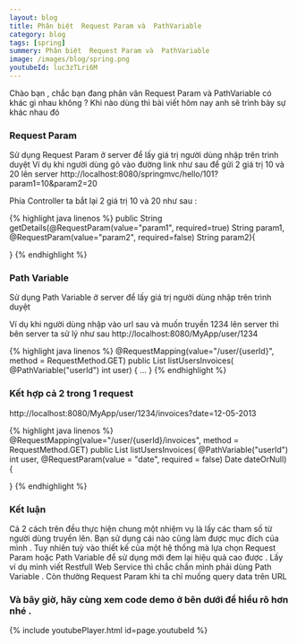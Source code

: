 ```yaml
---
layout: blog
title: Phân biệt  Request Param và  PathVariable  
category: blog
tags: [spring]
summery: Phân biệt  Request Param và  PathVariable
image: /images/blog/spring.png
youtubeId: luc3zTLri6M
---
```


Chào bạn , chắc bạn đang phân vân Request Param và PathVariable có khác gì nhau không ? Khi nào dùng thì bài viết hôm nay 
anh sẽ trình bày sự khác nhau đó 
<br> 

### Request Param
Sử dụng Request Param ở server  để lấy giá trị người dùng nhập trên trình duyệt 
Ví dụ khi người dùng gõ vào đường link như sau để gửi 2 giá trị 10 và 20 lên server 
http://localhost:8080/springmvc/hello/101?param1=10&param2=20

Phía Controller ta bắt lại 2 giá trị 10 và 20 như sau :

{% highlight java linenos %} 
public String getDetails(@RequestParam(value="param1", required=true) String param1, @RequestParam(value="param2", required=false) String param2){
    
}
{% endhighlight %}

### Path Variable
Sử dụng Path Variable ở server  để lấy giá trị người dùng nhập trên trình duyệt 

Ví dụ khi người dùng nhập vào url sau và muốn truyền 1234 lên server thì bên server ta sử lý như sau 
http://localhost:8080/MyApp/user/1234

{% highlight java linenos %} 
@RequestMapping(value="/user/{userId}", method = RequestMethod.GET)
public List<Invoice> listUsersInvoices(
            @PathVariable("userId") int user) {
  ...
}
{% endhighlight %}
### Kết hợp cả 2 trong 1 request 

http://localhost:8080/MyApp/user/1234/invoices?date=12-05-2013

{% highlight java linenos %} 
@RequestMapping(value="/user/{userId}/invoices", method = RequestMethod.GET)
public List<Invoice> listUsersInvoices(
            @PathVariable("userId") int user,
            @RequestParam(value = "date", required = false) Date dateOrNull) {
  
}
{% endhighlight %}

### Kết luận 
Cả 2 cách trên đều thực hiện chung một nhiệm vụ là lấy các tham số từ người dùng truyền lên. Bạn sử dụng cái nào cũng làm được 
mục đích của mình . Tuy nhiên tuỳ vào thiết kế của một hệ thống mà lựa chọn Request Param hoặc  Path Variable để sử dụng mới đem lại
hiệu quả cao được . Lấy ví dụ mình viết Restfull Web Service thì chắc chắn mình phải dùng Path Variable . Còn thường Request Param khi ta chỉ muống
query data trên URL 

### Và bây giờ, hãy cùng xem code demo ở bên dưới để hiểu rõ hơn nhé .

{% include youtubePlayer.html id=page.youtubeId %}